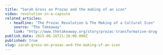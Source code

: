 ```yaml
---
title: "Sarah Gross on Prozac and the making of an icon"
video: revolution-in-a-capsule
related_articles:
  - headline: "The Prozac Revolution & The Making of a Cultural Icon"
    source: "The Takeaway"
    link: "http://www.thetakeaway.org/story/prozac-transformative-drug-depression-and-drug-companies/"
publish_date: 2015-06-16T21:16:00.000Z
published: true
slug: sarah-gross-on-prozac-and-the-making-of-an-icon
---
```


